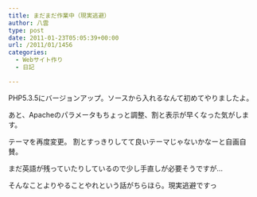 ```yaml
---
title: まだまだ作業中（現実逃避）
author: 八雲
type: post
date: 2011-01-23T05:05:39+00:00
url: /2011/01/1456
categories:
  - Webサイト作り
  - 日記

---
```

PHP5.3.5にバージョンアップ。ソースから入れるなんて初めてやりましたよ。
  
あと、Apacheのパラメータもちょっと調整、割と表示が早くなった気がします。
  
テーマを再度変更。 割とすっきりしてて良いテーマじゃないかなーと自画自賛。
  
まだ英語が残っていたりしているので少し手直しが必要そうですが…
  
そんなことよりやることやれという話がちらほら。現実逃避ですっ